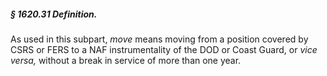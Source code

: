 ##### § 1620.31 Definition. #####

As used in this subpart, *move* means moving from a position covered by CSRS or FERS to a NAF instrumentality of the DOD or Coast Guard, or *vice versa,* without a break in service of more than one year.